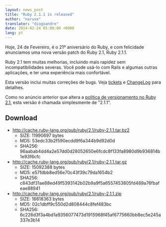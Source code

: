 ```yaml
---
layout: news_post
title: "Ruby 2.1.1 is released"
author: "naruse"
translator: "diogoandre"
date: 2014-02-24 05:00:00 +0000
lang: pt
---
```


Hoje, 24 de Fevereiro, é o 21º aniversário do Ruby,
e com felicidade anunciamos uma nova versão patch do Ruby 2.1, Ruby 2.1.1.

Ruby 2.1 tem muitas melhorias, incluindo mais rapidez sem incompatibilidades
severas. Você pode usá-lo com Rails e algumas outras aplicações, e ter uma
experiência mais confortável.

Esta versão inclui muitas correções de bugs.
Veja [tickets](https://bugs.ruby-lang.org/projects/ruby-21/issues?set_filter=1&amp;status_id=5)
e [ChangeLog](http://svn.ruby-lang.org/repos/ruby/tags/v2_1_1/ChangeLog)
para detalhes.

Como no anúncio anterior que altera a
[política de versionamento no Ruby 2.1](https://www.ruby-lang.org/en/news/2013/12/21/semantic-versioning-after-2-1-0/),
esta versão é chamada simplesmente de "2.1.1".

## Download

* <http://cache.ruby-lang.org/pub/ruby/2.1/ruby-2.1.1.tar.bz2>
  * SIZE:   11990697 bytes
  * MD5:    53edc33b2f590ecdd9f6a344b9d92d0d
  * SHA256: 96aabab4dd4a2e57dd0d28052650e6fcdc8f133fa8980d9b936814b1e93f6cfc
* <http://cache.ruby-lang.org/pub/ruby/2.1/ruby-2.1.1.tar.gz>
  * SIZE:   15092388 bytes
  * MD5:    e57fdbb8ed56e70c43f39c79da1654b2
  * SHA256: c843df31ae88ed49f5393142b02b9a9f5a6557453805fd489a76fbafeae88941
* <http://cache.ruby-lang.org/pub/ruby/2.1/ruby-2.1.1.zip>
  * SIZE:   16618363 bytes
  * MD5:    02c1dbff9c550d2d808444c8fef483bc
  * SHA256: 6c226d3f3a4bd1a9356077473d1915968f45af6775660bb8ec5e245a337e3b14
